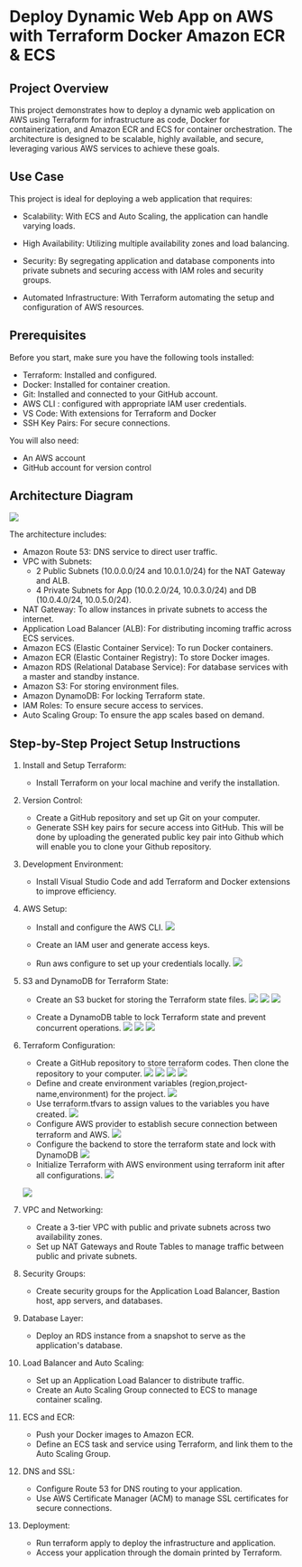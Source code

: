 # Deploy Dynamic Web App on AWS with Terraform Docker Amazon ECR & ECS

## Project Overview

This project demonstrates how to deploy a dynamic web application on AWS using Terraform for infrastructure as code, Docker for containerization, and Amazon ECR and ECS for container orchestration. The architecture is designed to be scalable, highly available, and secure, leveraging various AWS services to achieve these goals.

## Use Case

This project is ideal for deploying a web application that requires:

* Scalability: With ECS and Auto Scaling, the application can handle varying loads.
  
* High Availability: Utilizing multiple availability zones and load balancing.
  
* Security: By segregating application and database components into private subnets and securing access with IAM roles and security groups.
  
* Automated Infrastructure: With Terraform automating the setup and configuration of AWS resources.


## Prerequisites

Before you start, make sure you have the following tools installed:

* Terraform: Installed and configured.
* Docker: Installed for container creation.
* Git: Installed and connected to your GitHub account.
* AWS CLI : configured with appropriate IAM user credentials.
* VS Code: With extensions for Terraform and Docker
* SSH Key Pairs: For secure connections.

You will also need:

* An AWS account
* GitHub account for version control


## Architecture Diagram

![](./images/Architecture%20for%20hosting%20a%20Dynamic%20Web%20app%20using%20Terraform%20Docker%20Amazon%20ECR%20and%20ECS.jpg)

The architecture includes:

* Amazon Route 53: DNS service to direct user traffic.
* VPC with Subnets:
    *  2 Public Subnets (10.0.0.0/24 and 10.0.1.0/24) for the NAT Gateway and ALB.
    *  4 Private Subnets for App (10.0.2.0/24, 10.0.3.0/24) and DB (10.0.4.0/24, 10.0.5.0/24).
* NAT Gateway: To allow instances in private subnets to access the internet.
* Application Load Balancer (ALB): For distributing incoming traffic across ECS services.
* Amazon ECS (Elastic Container Service): To run Docker containers.
* Amazon ECR (Elastic Container Registry): To store Docker images.
* Amazon RDS (Relational Database Service): For database services with a master and standby instance.
* Amazon S3: For storing environment files.
* Amazon DynamoDB: For locking Terraform state.
* IAM Roles: To ensure secure access to services.
* Auto Scaling Group: To ensure the app scales based on demand.


## Step-by-Step Project Setup Instructions

1. Install and Setup Terraform:

    * Install Terraform on your local machine and verify the installation.

1. Version Control:

    * Create a GitHub repository and set up Git on your computer.
    * Generate SSH key pairs for secure access into GitHub. This will be done by uploading the generated public key pair into Github which will enable you to clone your Github repository.

1. Development Environment:

    * Install Visual Studio Code and add Terraform and Docker extensions to improve efficiency.

1. AWS Setup:

    * Install and configure the AWS CLI.
        ![](./images/1-01.PNG)

    * Create an IAM user and generate access keys.
    * Run aws configure to set up your credentials locally.
    ![](./images/2-0-use.PNG)
1. S3 and DynamoDB for Terraform State:

    * Create an S3 bucket for storing the Terraform state files.
    ![](./images/3-creat%20s3.PNG)
    ![](./images/4-give%20s3%20name.PNG)
    ![](./images/5-enable%20bucket%20versioning.PNG)

    * Create a DynamoDB table to lock Terraform state and prevent concurrent operations.
    ![](./images/6-create%20dynamoDB%20tB.PNG)
    ![](./images/7-dynamoDB%20create%20TABLE.PNG)
    ![](./images/8-dynamoDB%20TB%20created.PNG)

1. Terraform Configuration:

    * Create a GitHub repository to store terraform codes. Then clone the repository to your computer.
    ![](./images/9-create%20repo.PNG)
    ![](./images/10-repoCREATED.PNG)
    ![](./images/11-clone-1.PNG)
    ![](./images/12-cloned%20-2.PNG)
    * Define and create environment variables (region,project-name,environment) for the project.
    ![](./images/13-variables.PNG)
    * Use terraform.tfvars to assign values to the variables you have created.
    ![](./images/15-terraformvars.PNG)
    * Configure AWS provider to establish secure connection between terraform and AWS.
    ![](./images/14-providers.PNG)
    * Configure the backend to store the terraform state and lock with DynamoDB
    ![](./images/15-backend.PNG)
    * Initialize Terraform with AWS environment using terraform init after all configurations.
    ![](./images/16-%20there%20was%20a%20space%20in%20my%20bucket%20name%20thus%20the%20error.PNG)

    ![](./images/17-terraform%20init.PNG)
1. VPC and Networking:

    * Create a 3-tier VPC with public and private subnets across two availability zones.
    * Set up NAT Gateways and Route Tables to manage traffic between public and private subnets.

1. Security Groups:

    * Create security groups for the Application Load Balancer, Bastion host, app servers, and databases.

1. Database Layer:

    * Deploy an RDS instance from a snapshot to serve as the application's database.

1. Load Balancer and Auto Scaling:

    * Set up an Application Load Balancer to distribute traffic.
    * Create an Auto Scaling Group connected to ECS to manage container scaling.

1. ECS and ECR:

    * Push your Docker images to Amazon ECR.
    * Define an ECS task and service using Terraform, and link them to the Auto Scaling Group.

1. DNS and SSL:

    * Configure Route 53 for DNS routing to your application.
    * Use AWS Certificate Manager (ACM) to manage SSL certificates for secure connections.

1. Deployment:

    * Run terraform apply to deploy the infrastructure and application.
    * Access your application through the domain printed by Terraform.
